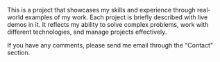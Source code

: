 This is a project that showcases my skills and experience through real-world examples of my work. Each project is briefly described with live demos in it. It reflects my ability to solve complex problems, work with different technologies, and manage projects effectively.

If you have any comments, please send me email through the "Contact" section.